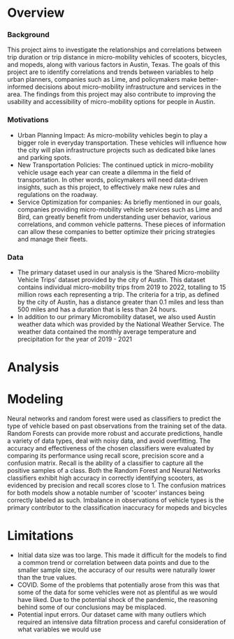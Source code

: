 # Overview

### Background
This project aims to investigate the relationships and correlations between trip duration or trip distance in micro-mobility vehicles of scooters, bicycles, and mopeds, along with various factors in Austin, Texas.
The goals of this project are to identify correlations and trends between variables to help urban planners, companies such as Lime, and policymakers make better-informed decisions about micro-mobility infrastructure and services in the area. The findings from this project may also contribute to improving the usability and accessibility of micro-mobility options for people in Austin.

### Motivations
*   Urban Planning Impact: As micro-mobility vehicles begin to play a bigger role in everyday transportation. These vehicles will influence how the city will plan infrastructure projects such as dedicated bike lanes and parking spots.
*   New Transportation Policies: The continued uptick in micro-mobility vehicle usage each year can create a dilemma in the field of transportation. In other words, policymakers will need data-driven insights, such as this project, to effectively make new rules and regulations on the roadway.
*   Service Optimization for companies: As briefly mentioned in our goals, companies providing micro-mobility vehicle services such as Lime and Bird, can greatly benefit from understanding user behavior, various correlations, and common vehicle patterns. These pieces of information can allow these companies to better optimize their pricing strategies and manage their fleets.

### Data
*   The primary dataset used in our analysis is the ‘Shared Micro-mobility Vehicle Trips’ dataset provided by the city of Austin. This dataset contains individual micro-mobility trips from 2019 to 2022, totalling to 15 million rows each representing a trip. The criteria for a trip, as defined by the city of Austin, has a distance greater than 0.1 miles and less than 500 miles and has a duration that is less than 24 hours.
*   In addition to our primary Micromobility dataset, we also used Austin weather data which was provided by the National Weather Service. The weather data contained the monthly average temperature and precipitation for the year of 2019 - 2021

# Analysis

# Modeling
Neural networks and random forest were used as classifiers to predict the type of vehicle based on past observations from the training set of the data. Random Forests can provide more robust and accurate predictions, handle a variety of data types, deal with noisy data, and avoid overfitting.
The accuracy and effectiveness of the chosen classifiers were evaluated by comparing its performance using recall score, precision score and a confusion matrix. Recall is the ability of a classifier to capture all the positive samples of a class.
Both the Random Forest and Neural Networks classifiers exhibit high accuracy in correctly identifying scooters, as evidenced by precision and recall scores close to 1. The confusion matrices for both models show a notable number of 'scooter' instances being correctly labeled as such. Imbalance in observations of vehicle types is the primary contributor to the classification inaccuracy for mopeds and bicycles
# Limitations
*   Initial data size was too large.
  This made it difficult for the models to find a common trend or correlation between data points and due to the smaller sample size, the accuracy of our results were naturally lower than the true values. 
*   COVID.
  Some of the problems that potentially arose from this was that some of the data for some vehicles were not as plentiful as we would have liked. Due to the potential shock of the pandemic, the reasoning behind some of our conclusions may be misplaced.
*   Potential input errors.
  Our dataset came with many outliers which required an intensive data filtration process and careful consideration of what variables we would use
